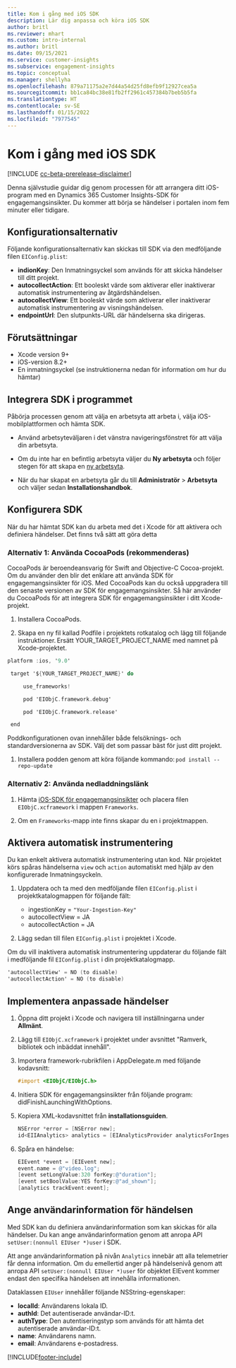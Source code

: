 ```yaml
---
title: Kom i gång med iOS SDK
description: Lär dig anpassa och köra iOS SDK
author: britl
ms.reviewer: mhart
ms.custom: intro-internal
ms.author: britl
ms.date: 09/15/2021
ms.service: customer-insights
ms.subservice: engagement-insights
ms.topic: conceptual
ms.manager: shellyha
ms.openlocfilehash: 879a71175a2e7d44a54d25fd8efb9f12927cea5a
ms.sourcegitcommit: bb1ca84bc38e81fb2ff2961c457384b7beb5b5fa
ms.translationtype: HT
ms.contentlocale: sv-SE
ms.lasthandoff: 01/15/2022
ms.locfileid: "7977545"
---
```

# <a name="get-started-with-the-ios-sdk"></a>Kom i gång med iOS SDK

[!INCLUDE [cc-beta-prerelease-disclaimer](includes/cc-beta-prerelease-disclaimer.md)]

Denna självstudie guidar dig genom processen för att arrangera ditt iOS-program med en Dynamics 365 Customer Insights-SDK för engagemangsinsikter. Du kommer att börja se händelser i portalen inom fem minuter eller tidigare.

## <a name="configuration-options"></a>Konfigurationsalternativ

Följande konfigurationsalternativ kan skickas till SDK via den medföljande filen `EIConfig.plist`:

- **indionKey**: Den Inmatningsyckel som används för att skicka händelser till ditt projekt.
- **autocollectAction**: Ett booleskt värde som aktiverar eller inaktiverar automatisk instrumentering av åtgärdshändelsen.
- **autocollectView**: Ett booleskt värde som aktiverar eller inaktiverar automatisk instrumentering av visningshändelsen.
- **endpointUrl**: Den slutpunkts-URL där händelserna ska dirigeras.

## <a name="prerequisites"></a>Förutsättningar

- Xcode version 9+
- iOS-version 8.2+
- En inmatningsyckel (se instruktionerna nedan för information om hur du hämtar)

## <a name="integrate-the-sdk-into-your-application"></a>Integrera SDK i programmet

Påbörja processen genom att välja en arbetsyta att arbeta i, välja iOS-mobilplattformen och hämta SDK.

- Använd arbetsyteväljaren i det vänstra navigeringsfönstret för att välja din arbetsyta.

- Om du inte har en befintlig arbetsyta väljer du **Ny arbetsyta** och följer stegen för att skapa en [ny arbetsyta](create-workspace.md).

- När du har skapat en arbetsyta går du till **Administratör** > **Arbetsyta** och väljer sedan **Installationshandbok**.

## <a name="configure-the-sdk"></a>Konfigurera SDK

När du har hämtat SDK kan du arbeta med det i Xcode för att aktivera och definiera händelser. Det finns två sätt att göra detta

### <a name="option-1-using-cocoapods-recommended"></a>Alternativ 1: Använda CocoaPods (rekommenderas)
CocoaPods är beroendeansvarig för Swift and Objective-C Cocoa-projekt. Om du använder den blir det enklare att använda SDK för engagemangsinsikter för iOS. Med CocoaPods kan du också uppgradera till den senaste versionen av SDK för engagemangsinsikter. Så här använder du CocoaPods för att integrera SDK för engagemangsinsikter i ditt Xcode-projekt. 

1. Installera CocoaPods. 

1. Skapa en ny fil kallad Podfile i projektets rotkatalog och lägg till följande instruktioner. Ersätt YOUR_TARGET_PROJECT_NAME med namnet på Xcode-projektet. 
```objectivec
platform :ios, '9.0'  

 target '${YOUR_TARGET_PROJECT_NAME}' do 

     use_frameworks!   

     pod 'EIObjC.framework.debug' 

     pod 'EIObjC.framework.release' 

 end 
```
Poddkonfigurationen ovan innehåller både felsöknings- och standardversionerna av SDK. Välj det som passar bäst för just ditt projekt.

1. Installera podden genom att köra följande kommando: `pod install --repo-update `

### <a name="option-2-using-download-link"></a>Alternativ 2: Använda nedladdningslänk

1. Hämta [iOS-SDK för engagemangsinsikter](https://download.pi.dynamics.com/sdk/EI-SDKs/ei-ios-sdk.zip) och placera filen `EIObjC.xcframework` i mappen `Frameworks`.

1. Om en `Frameworks`-mapp inte finns skapar du en i projektmappen.

## <a name="enable-auto-instrumentation"></a>Aktivera automatisk instrumentering
 
Du kan enkelt aktivera automatisk instrumentering utan kod. När projektet körs spåras händelserna `view` och `action` automatiskt med hjälp av den konfigurerade Inmatningsyckeln. 

1. Uppdatera och ta med den medföljande filen `EIConfig.plist` i projektkatalogmappen för följande fält:
    - ingestionKey = `"Your-Ingestion-Key"`
    - autocollectView = JA
    - autocollectAction = JA

2. Lägg sedan till filen `EIConfig.plist` i projektet i Xcode. 



Om du vill inaktivera automatisk instrumentering uppdaterar du följande fält i medföljande fil `EIConfig.plist` i din projektkatalogmapp. 

```objectivec
'autocollectView' = NO (to disable)
'autocollectAction' = NO (to disable)
```


## <a name="implement-custom-events"></a>Implementera anpassade händelser

1. Öppna ditt projekt i Xcode och navigera till inställningarna under **Allmänt**. 
1. Lägg till `EIObjC.xcframework` i projektet under avsnittet "Ramverk, bibliotek och inbäddat innehåll".

1. Importera framework-rubrikfilen i AppDelegate.m med följande kodavsnitt:

    ```objectivec
    #import <EIObjC/EIObjC.h>
    ```

1. Initiera SDK för engagemangsinsikter från följande program: didFinishLaunchingWithOptions.
1. Kopiera XML-kodavsnittet från **installationsguiden**.

    ```objectivec
    NSError *error = [NSError new];
    id<EIIAnalytics> analytics = [EIAnalyticsProvider analyticsForIngestionKey:nil error:&error];
    ```

1. Spåra en händelse:

    ```objectivec
    EIEvent *event = [EIEvent new];
    event.name = @"video.log";
    [event setLongValue:320 forKey:@"duration"];
    [event setBoolValue:YES forKey:@"ad_shown"];
    [analytics trackEvent:event];
    ```

## <a name="set-user-details-for-your-event"></a>Ange användarinformation för händelsen

Med SDK kan du definiera användarinformation som kan skickas för alla händelser. Du kan ange användarinformation genom att anropa API `setUser:(nonnull EIUser *)user` i SDK.

Att ange användarinformation på nivån `Analytics` innebär att alla telemetrier får denna information. Om du emellertid anger på händelsenivå genom att anropa API `setUser:(nonnull EIUser *)user` för objektet EIEvent kommer endast den specifika händelsen att innehålla informationen.

Dataklassen `EIUser` innehåller följande NSString-egenskaper:

- **localId**: Användarens lokala ID.
- **authId**: Det autentiserade användar-ID:t.
- **authType**: Den autentiseringstyp som används för att hämta det autentiserade användar-ID:t.
- **name**: Användarens namn.
- **email**: Användarens e-postadress.


[!INCLUDE[footer-include](../includes/footer-banner.md)]
